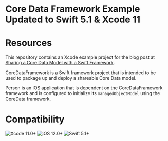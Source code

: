 # Core Data Framework Example Updated to Swift 5.1 & Xcode 11

# Resources
This repository contains an Xcode example project for the blog post at [Sharing a Core Data Model with a Swift Framework](https://medium.com/@yoellev8/sharing-a-core-data-model-with-a-swift-framework-5d191ccec99e/).

CoreDataFramework is a Swift framework project that is intended to be used to package up and deploy a shareable Core Data model.

Person is an iOS application that is dependent on the CoreDataFramework framework and is configured to initialize its `managedObjectModel` using the CoreData framework.

# Compatibility
![Xcode 11.0+](https://img.shields.io/badge/Xcode-11.0%2B-blue.svg)
![iOS 12.0+](https://img.shields.io/badge/iOS-12.0%2B-blue.svg)
![Swift 5.1+](https://img.shields.io/badge/Swift-5.1%2B-orange.svg)
